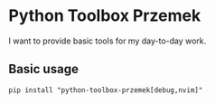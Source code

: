 # Python Toolbox Przemek
I want to provide basic tools for my day-to-day work.

## Basic usage
```
pip install "python-toolbox-przemek[debug,nvim]"
```

